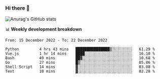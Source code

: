 ### Hi there 👋
![Anurag's GitHub stats](https://github-readme-stats.vercel.app/api?username=jami1024&show_icons=true&theme=radical)

📊 **Weekly development breakdown**
<!--START_SECTION:waka-->

```text
From: 15 December 2022 - To: 22 December 2022

Python         4 hrs 43 mins   ███████████████▒░░░░░░░░░   61.29 %
Vue.js         1 hr 14 mins    ████░░░░░░░░░░░░░░░░░░░░░   16.10 %
Bash           49 mins         ██▓░░░░░░░░░░░░░░░░░░░░░░   10.68 %
Go             27 mins         █▒░░░░░░░░░░░░░░░░░░░░░░░   05.86 %
Shell Script   14 mins         ▓░░░░░░░░░░░░░░░░░░░░░░░░   03.08 %
Text           10 mins         ▓░░░░░░░░░░░░░░░░░░░░░░░░   02.28 %
```

<!--END_SECTION:waka-->
<!--
**jami1024/jami1024** is a ✨ _special_ ✨ repository because its `README.md` (this file) appears on your GitHub profile.

Here are some ideas to get you started:

- 🔭 I’m currently working on ...
- 🌱 I’m currently learning ...
- 👯 I’m looking to collaborate on ...
- 🤔 I’m looking for help with ...
- 💬 Ask me about ...
- 📫 How to reach me: ...
- 😄 Pronouns: ...
- ⚡ Fun fact: ...
-->
